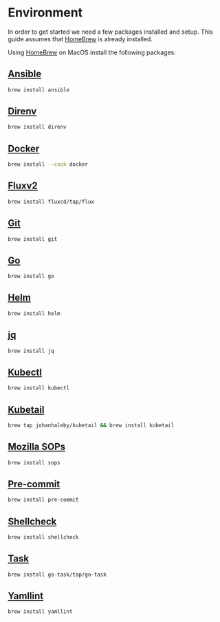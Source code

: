 # Environment

In order to get started we need a few packages installed and setup. This guide assumes that [HomeBrew][brew] is already installed.

Using [HomeBrew][brew] on MacOS install the following packages:

## [Ansible][ansible]

``` bash
brew install ansible
```

## [Direnv][direnv]

``` bash
brew install direnv
```

## [Docker][docker]

``` bash
brew install --cask docker
```

## [Fluxv2][flux]

``` bash
brew install fluxcd/tap/flux
```

## [Git][git]
``` bash
brew install git
```

## [Go][go]
``` bash
brew install go
```

## [Helm][helm]

``` bash
brew install helm
```

## [jq][jq]

``` bash
brew install jq
```

## [Kubectl][kubectl]

``` bash
brew install kubectl
```

## [Kubetail][kubetail]

``` bash
brew tap johanhaleby/kubetail && brew install kubetail
```

## [Mozilla SOPs][mozilla-sops]

``` bash
brew install sops
```

## [Pre-commit][pre-commit]

``` bash
brew install pre-commit
```

## [Shellcheck][shellcheck]

``` bash
brew install shellcheck
```

## [Task][task]

```bash
brew install go-task/tap/go-task
```

## [Yamllint][yamllint]

``` bash
brew install yamllint
```


[ansible]: https://www.ansible.com/
[brew]: https://brew.sh/
[direnv]: https://direnv.net/
[docker]: https://www.docker.com/
[flux]: https://toolkit.fluxcd.io/get-started/
[git]:  https://git-scm.com/
[go]: https://golang.org/
[helm]: https://helm.sh/
[jq]: https://stedolan.github.io/jq/
[kubectl]: https://kubernetes.io/
[kubetail]: https://github.com/johanhaleby/kubetail
[mozilla-sops]: https://github.com/mozilla/sops
[pre-commit]: https://pre-commit.com/
[shellcheck]: https://www.shellcheck.net/
[task]: https://taskfile.dev/
[velero]: https://velero.io/
[yamllint]: https://github.com/adrienverge/yamllint
